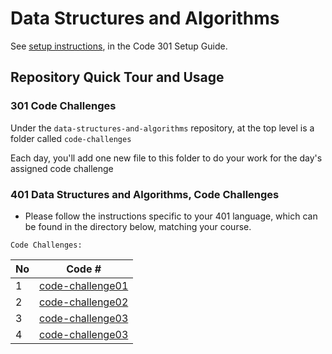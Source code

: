 # Data Structures and Algorithms

See [setup instructions](https://codefellows.github.io/setup-guide/code-301/3-code-challenges), in the Code 301 Setup Guide.

## Repository Quick Tour and Usage

### 301 Code Challenges

Under the `data-structures-and-algorithms` repository, at the top level is a folder called `code-challenges`

Each day, you'll add one new file to this folder to do your work for the day's assigned code challenge

### 401 Data Structures and Algorithms, Code Challenges

- Please follow the instructions specific to your 401 language, which can be found in the directory below, matching your course.



`Code Challenges:`



No|Code #
---|---
1|[code-challenge01](401-code-challenge/array-reverse/Readme.md)
2|[code-challenge02](401-code-challenge/array-insert-shift/Read2.md)
3|[code-challenge03](401-code-challenge/array-binary-search/readarray-binary-search.md)
4|[code-challenge03](401-code-challenge/linked-list/read05.md)

